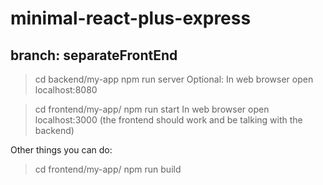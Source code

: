 # minimal-react-plus-express

## branch: separateFrontEnd

> cd backend/my-app
> npm run server
> Optional: In web browser open localhost:8080

> cd frontend/my-app/
> npm run start
> In web browser open localhost:3000 (the frontend should work and be talking with the backend)

Other things you can do:

> cd frontend/my-app/
> npm run build
